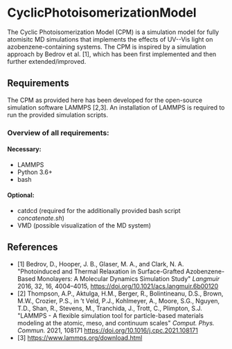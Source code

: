 # CyclicPhotoisomerizationModel

The Cyclic Photoisomerization Model (CPM) is a simulation model for fully atomisitc MD simulations that implements the effects of UV--Vis light on azobenzene-containing systems. The CPM is inspired by a simulation approach by Bedrov et al. [1], which has been first implemented and then further extended/improved.




## Requirements

The CPM as provided here has been developed for the open-source simulation software LAMMPS [2,3]. An installation of LAMMPS is required to run the provided simulation scripts. 

### Overview of all requirements:

#### Necessary: 

- LAMMPS
- Python 3.6+ 
- bash

#### Optional:

- catdcd (required for the additionally provided bash script *concatenate.sh*)
- VMD (possible visualization of the MD system)

## References

- [1] Bedrov, D., Hooper, J. B., Glaser, M. A., and Clark, N. A. "Photoinduced and Thermal Relaxation in Surface-Grafted Azobenzene-Based Monolayers: A Molecular Dynamics Simulation Study" *Langmuir* 2016, 32, 16, 4004–4015, https://doi.org/10.1021/acs.langmuir.6b00120
- [2] Thompson, A.P., Aktulga, H.M., Berger, R., Bolintineanu, D.S., Brown, M.W., Crozier, P.S., in ’t Veld, P.J., Kohlmeyer, A.,
Moore, S.G., Nguyen, T.D., Shan, R., Stevens, M., Tranchida, J., Trott, C., Plimpton, S.J. "LAMMPS - A flexible simulation tool
for particle-based materials modeling at the atomic, meso, and continuum scales" *Comput. Phys. Commun.* 2021, 108171 https://doi.org/10.1016/j.cpc.2021.108171
- [3] https://www.lammps.org/download.html
